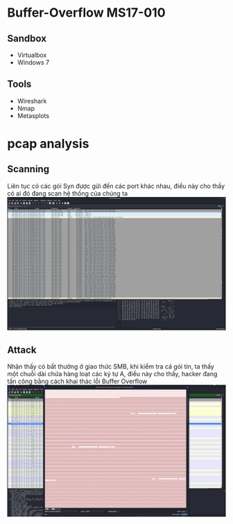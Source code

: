 # Buffer-Overflow MS17-010
## Sandbox
- Virtualbox 
- Windows 7

## Tools
- Wireshark 
- Nmap 
- Metasplots

# pcap analysis
## Scanning
Liên tục có các gói Syn được gửi đến các port khác nhau, điều này cho thấy có ai đó đang scan hệ thống của chúng ta 
![alt text](assets/image.png)

## Attack
Nhận thấy có bất thường ở giao thức SMB, khi kiểm tra cá gói tin, ta thấy một chuỗi dài chứa hàng loạt các ký tự A, điều này cho thấy, hacker đang tấn công bằng cách khai thác lỗi Buffer Overflow 
![alt text](assets/image-1.png)